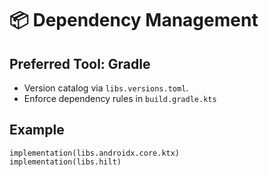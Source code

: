 # 📦 Dependency Management

## Preferred Tool: Gradle
- Version catalog via `libs.versions.toml`.
- Enforce dependency rules in `build.gradle.kts`

## Example
```
implementation(libs.androidx.core.ktx)
implementation(libs.hilt)
```